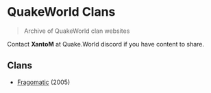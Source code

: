 # QuakeWorld Clans
> Archive of QuakeWorld clan websites

Contact **XantoM** at Quake.World discord if you have content to share.

## Clans
* [Fragomatic](https://archive.quake.world/clans/fragomatic/) (2005)
